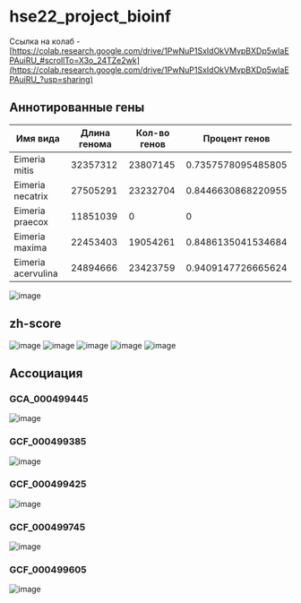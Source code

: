 # hse22_project_bioinf


Ссылка на колаб - [https://colab.research.google.com/drive/1PwNuP1SxIdOkVMvpBXDp5wIaEPAuiRU_#scrollTo=X3o_24TZe2wk](https://colab.research.google.com/drive/1PwNuP1SxIdOkVMvpBXDp5wIaEPAuiRU_?usp=sharing)
## Аннотированные гены
| Имя вида    | Длина генома | Кол-во генов      | Процент генов              |
|-------------|--------------|-------------------|----------------|
| Eimeria mitis | 32357312     | 23807145 | 0.7357578095485805 |
| Eimeria necatrix | 27505291     | 23232704 | 0.8446630868220955|
| Eimeria praecox | 11851039     | 0 | 0 |
| Eimeria maxima | 22453403     | 19054261 | 0.8486135041534684 |
| Eimeria acervulina | 24894666     | 23423759 | 0.9409147726665624 |

![image](https://user-images.githubusercontent.com/56366333/173443583-89aecb1f-3a22-4d8d-8ed2-aee023216320.png)

## zh-score
![image](https://user-images.githubusercontent.com/56366333/173436802-2d2b4071-c097-461c-b39f-059f385780cf.png)
![image](https://user-images.githubusercontent.com/56366333/173436844-6e375e17-193c-4b8c-995f-3e7e6008784c.png)
![image](https://user-images.githubusercontent.com/56366333/173436900-d8d16014-bd0d-4072-8985-912a86f2ffe6.png)
![image](https://user-images.githubusercontent.com/56366333/173436913-fb71e56d-17e7-4280-9aff-7c734e519a94.png)
![image](https://user-images.githubusercontent.com/56366333/173436930-672073f4-295b-453e-a6da-a309e66b2012.png)


## Ассоциация

### GCA_000499445
![image](https://user-images.githubusercontent.com/56366333/173959909-7e3bf27e-8b4e-4d2e-8333-a8a7f547a964.png)
### GCF_000499385
![image](https://user-images.githubusercontent.com/56366333/173959928-c103b10f-091e-4c2f-b3cd-eb578d014e51.png)
### GCF_000499425
![image](https://user-images.githubusercontent.com/56366333/173959936-b677d1e4-0382-4e8f-a77b-cbbb3d723535.png)
### GCF_000499745
![image](https://user-images.githubusercontent.com/56366333/173959945-c8d57533-84a2-4007-b158-c0b0d5f44756.png)
### GCF_000499605
![image](https://user-images.githubusercontent.com/56366333/173959952-1f7e6c54-6170-4e10-a24a-28d0a20344ff.png)
